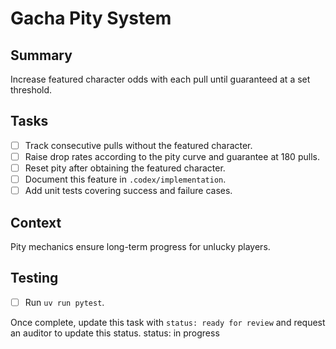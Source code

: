 # Gacha Pity System

## Summary
Increase featured character odds with each pull until guaranteed at a set threshold.

## Tasks
- [ ] Track consecutive pulls without the featured character.
- [ ] Raise drop rates according to the pity curve and guarantee at 180 pulls.
- [ ] Reset pity after obtaining the featured character.
- [ ] Document this feature in `.codex/implementation`.
- [ ] Add unit tests covering success and failure cases.

## Context
Pity mechanics ensure long-term progress for unlucky players.

## Testing
- [ ] Run `uv run pytest`.

Once complete, update this task with `status: ready for review` and request an auditor to update this status.
status: in progress
